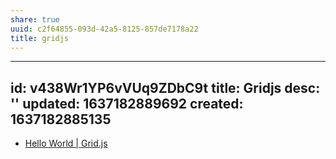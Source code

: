 ```yaml
---
share: true
uuid: c2f64855-093d-42a5-8125-857de7178a22
title: gridjs
---
```

---
id: v438Wr1YP6vVUq9ZDbC9t
title: Gridjs
desc: ''
updated: 1637182889692
created: 1637182885135
---

* [Hello World | Grid.js](https://gridjs.io/docs/hello-world)

